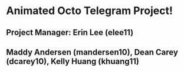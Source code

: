 # Animated Octo Telegram Project!

## Project Manager: Erin Lee (elee11)
## Maddy Andersen (mandersen10), Dean Carey (dcarey10), Kelly Huang (khuang11)
